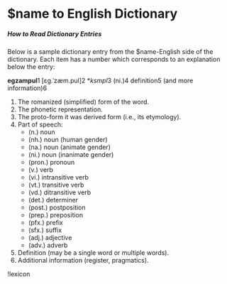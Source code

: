 # $name to English Dictionary
##### How to Read Dictionary Entries

Below is a sample dictionary entry from the $name-English side of the dictionary. 
Each item has a number which corresponds to an explanation below the entry:

**egzampul**1 [ɛg.ˈzæm.pul]2 \**ksmpl*3 (ni.)4 definition5 (and more information)6

1. The romanized (simplified) form of the word.
1. The phonetic representation.
1. The proto-form it was derived form (i.e., its etymology).
1. Part of speech:
    - (n.) noun
    - (nh.) noun (human gender)
    - (na.) noun (animate gender)
    - (ni.) noun (inanimate gender)
    - (pron.) pronoun
    - (v.) verb
    - (vi.) intransitive verb
    - (vt.) transitive verb
    - (vd.) ditransitive verb
    - (det.) determiner
    - (post.) postposition
    - (prep.) preposition
    - (pfx.) prefix
    - (sfx.) suffix
    - (adj.) adjective
    - (adv.) adverb
1. Definition (may be a single word or multiple words).
1. Additional information (register, pragmatics).


!lexicon
